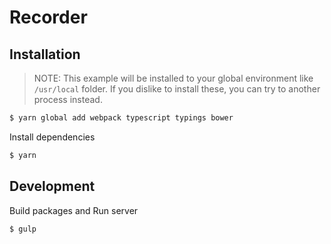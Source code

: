 # Recorder


## Installation

> NOTE: This example will be installed to your global environment like `/usr/local` folder.
>       If you dislike to install these, you can try to another process instead.

```elixir
$ yarn global add webpack typescript typings bower
```

Install dependencies

```elixir
$ yarn
```

## Development

Build packages and Run server

```elixir
$ gulp
```
